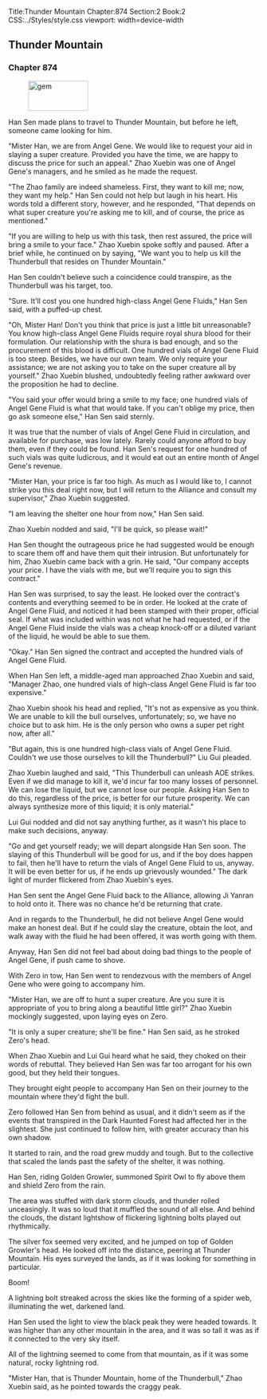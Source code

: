 Title:Thunder Mountain 
Chapter:874 
Section:2 
Book:2 
CSS:../Styles/style.css 
viewport: width=device-width
  
## Thunder Mountain
### Chapter 874 
<figure>
	<img src="../Images/gem.gif" alt="gem" id="gem" width="120" height="60" />
</figure>
  

  
  Han Sen made plans to travel to Thunder Mountain, but before he left, someone came looking for him.

"Mister Han, we are from Angel Gene. We would like to request your aid in slaying a super creature. Provided you have the time, we are happy to discuss the price for such an appeal." Zhao Xuebin was one of Angel Gene's managers, and he smiled as he made the request.

"The Zhao family are indeed shameless. First, they want to kill me; now, they want my help." Han Sen could not help but laugh in his heart. His words told a different story, however, and he responded, "That depends on what super creature you're asking me to kill, and of course, the price as mentioned."

"If you are willing to help us with this task, then rest assured, the price will bring a smile to your face." Zhao Xuebin spoke softly and paused. After a brief while, he continued on by saying, "We want you to help us kill the Thunderbull that resides on Thunder Mountain."

Han Sen couldn't believe such a coincidence could transpire, as the Thunderbull was his target, too.

"Sure. It'll cost you one hundred high-class Angel Gene Fluids," Han Sen said, with a puffed-up chest.

"Oh, Mister Han! Don't you think that price is just a little bit unreasonable? You know high-class Angel Gene Fluids require royal shura blood for their formulation. Our relationship with the shura is bad enough, and so the procurement of this blood is difficult. One hundred vials of Angel Gene Fluid is too steep. Besides, we have our own team. We only require your assistance; we are not asking you to take on the super creature all by yourself." Zhao Xuebin blushed, undoubtedly feeling rather awkward over the proposition he had to decline.

"You said your offer would bring a smile to my face; one hundred vials of Angel Gene Fluid is what that would take. If you can't oblige my price, then go ask someone else," Han Sen said sternly.

It was true that the number of vials of Angel Gene Fluid in circulation, and available for purchase, was low lately. Rarely could anyone afford to buy them, even if they could be found. Han Sen's request for one hundred of such vials was quite ludicrous, and it would eat out an entire month of Angel Gene's revenue.

"Mister Han, your price is far too high. As much as I would like to, I cannot strike you this deal right now, but I will return to the Alliance and consult my supervisor," Zhao Xuebin suggested.

"I am leaving the shelter one hour from now," Han Sen said.

Zhao Xuebin nodded and said, "I'll be quick, so please wait!"

Han Sen thought the outrageous price he had suggested would be enough to scare them off and have them quit their intrusion. But unfortunately for him, Zhao Xuebin came back with a grin. He said, "Our company accepts your price. I have the vials with me, but we'll require you to sign this contract."

Han Sen was surprised, to say the least. He looked over the contract's contents and everything seemed to be in order. He looked at the crate of Angel Gene Fluid, and noticed it had been stamped with their proper, official seal. If what was included within was not what he had requested, or if the Angel Gene Fluid inside the vials was a cheap knock-off or a diluted variant of the liquid, he would be able to sue them.

"Okay." Han Sen signed the contract and accepted the hundred vials of Angel Gene Fluid.

When Han Sen left, a middle-aged man approached Zhao Xuebin and said, "Manager Zhao, one hundred vials of high-class Angel Gene Fluid is far too expensive."

Zhao Xuebin shook his head and replied, "It's not as expensive as you think. We are unable to kill the bull ourselves, unfortunately; so, we have no choice but to ask him. He is the only person who owns a super pet right now, after all."

"But again, this is one hundred high-class vials of Angel Gene Fluid. Couldn't we use those ourselves to kill the Thunderbull?" Liu Gui pleaded.

Zhao Xuebin laughed and said, "This Thunderbull can unleash AOE strikes. Even if we did manage to kill it, we'd incur far too many losses of personnel. We can lose the liquid, but we cannot lose our people. Asking Han Sen to do this, regardless of the price, is better for our future prosperity. We can always synthesize more of this liquid; it is only material."

Lui Gui nodded and did not say anything further, as it wasn't his place to make such decisions, anyway.

"Go and get yourself ready; we will depart alongside Han Sen soon. The slaying of this Thunderbull will be good for us, and if the boy does happen to fail, then he'll have to return the vials of Angel Gene Fluid to us, anyway. It will be even better for us, if he ends up grievously wounded." The dark light of murder flickered from Zhao Xuebin's eyes.

Han Sen sent the Angel Gene Fluid back to the Alliance, allowing Ji Yanran to hold onto it. There was no chance he'd be returning that crate.

And in regards to the Thunderbull, he did not believe Angel Gene would make an honest deal. But if he could slay the creature, obtain the loot, and walk away with the fluid he had been offered, it was worth going with them.

Anyway, Han Sen did not feel bad about doing bad things to the people of Angel Gene, if push came to shove.

With Zero in tow, Han Sen went to rendezvous with the members of Angel Gene who were going to accompany him.

"Mister Han, we are off to hunt a super creature. Are you sure it is appropriate of you to bring along a beautiful little girl?" Zhao Xuebin mockingly suggested, upon laying eyes on Zero.

"It is only a super creature; she'll be fine." Han Sen said, as he stroked Zero's head.

When Zhao Xuebin and Lui Gui heard what he said, they choked on their words of rebuttal. They believed Han Sen was far too arrogant for his own good, but they held their tongues.

They brought eight people to accompany Han Sen on their journey to the mountain where they'd fight the bull.

Zero followed Han Sen from behind as usual, and it didn't seem as if the events that transpired in the Dark Haunted Forest had affected her in the slightest. She just continued to follow him, with greater accuracy than his own shadow.

It started to rain, and the road grew muddy and tough. But to the collective that scaled the lands past the safety of the shelter, it was nothing.

Han Sen, riding Golden Growler, summoned Spirit Owl to fly above them and shield Zero from the rain.

The area was stuffed with dark storm clouds, and thunder rolled unceasingly. It was so loud that it muffled the sound of all else. And behind the clouds, the distant lightshow of flickering lightning bolts played out rhythmically.

The silver fox seemed very excited, and he jumped on top of Golden Growler's head. He looked off into the distance, peering at Thunder Mountain. His eyes surveyed the lands, as if it was looking for something in particular.

Boom!

A lightning bolt streaked across the skies like the forming of a spider web, illuminating the wet, darkened land.

Han Sen used the light to view the black peak they were headed towards. It was higher than any other mountain in the area, and it was so tall it was as if it connected to the very sky itself.

All of the lightning seemed to come from that mountain, as if it was some natural, rocky lightning rod.

"Mister Han, that is Thunder Mountain, home of the Thunderbull," Zhao Xuebin said, as he pointed towards the craggy peak.
